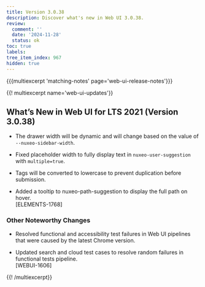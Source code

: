 ```yaml
---
title: Version 3.0.38
description: Discover what's new in Web UI 3.0.38.
review:
  comment: ''
  date: '2024-11-28'
  status: ok
toc: true
labels:
tree_item_index: 967
hidden: true
---
```


{{{multiexcerpt 'matching-notes' page='web-ui-release-notes'}}}

{{! multiexcerpt name='web-ui-updates'}}

## What’s New in Web UI for LTS 2021 (Version 3.0.38)

- The drawer width will be dynamic and will change based on the value of `--nuxeo-sidebar-width`.<br/>

- Fixed placeholder width to fully display text in `nuxeo-user-suggestion` with `multiple=true`.<br/>

- Tags will be converted to lowercase to prevent duplication before submission.<br/>

- Added a tooltip to nuxeo-path-suggestion to display the full path on hover.<br/>[ELEMENTS-1768]

### Other Noteworthy Changes

- Resolved functional and accessibility test failures in Web UI pipelines that were caused by the latest Chrome version.<br/>

- Updated search and cloud test cases to resolve random failures in functional tests pipeline.<br/>[WEBUI-1606]


{{! /multiexcerpt}}
